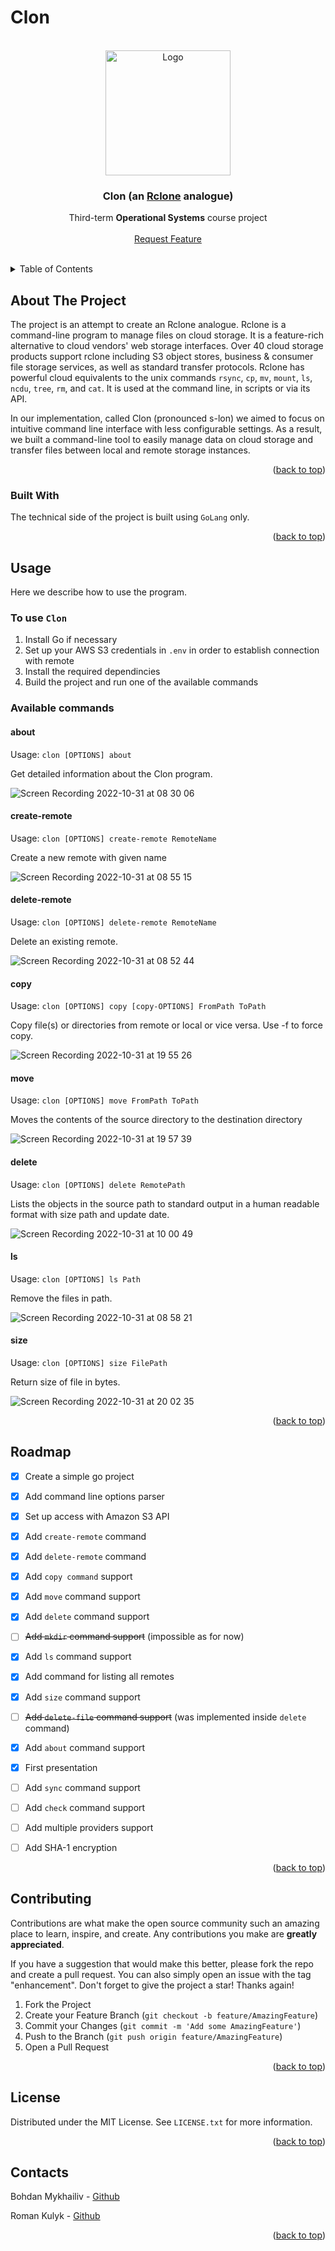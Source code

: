 # Clon

<div id="top"></div>


<br />
<div align="center">
    <img src="https://img.freepik.com/free-vector/cute-elephant-sitting-waving-hand-cartoon-vector-icon-illustration_138676-2220.jpg?w=2000" alt="Logo" width="200" height="auto">

  <h3 align="center">Clon (an <a href="https://rclone.org/">Rclone</a> analogue)</h3>

  <p align="center">
    Third-term <b>Operational Systems</b> course project 
    <br />
        <br />
    <a href="https://github.com/kkulykk/clon/issues">Request Feature</a>
  </p>
    <br />
</div>



<!-- TABLE OF CONTENTS -->
<details>
  <summary>Table of Contents</summary>
  <ol>
    <li>
      <a href="#about-the-project">About The Project</a>
      <ul>
        <li><a href="#built-with">Built With</a></li>
      </ul>
    </li>
    </li>
    <li><a href="#usage">Usage</a></li>
    <li><a href="#roadmap">Roadmap</a></li>
    <li><a href="#contributing">Contributing</a></li>
    <li><a href="#license">License</a></li>
    <li><a href="#contacts">Contacts</a></li>
  </ol>
</details>



<!-- ABOUT THE PROJECT -->
## About The Project


The project is an attempt to create an Rclone analogue. Rclone is a command-line program to manage files on cloud storage. It is a feature-rich alternative to cloud vendors' web storage interfaces. Over 40 cloud storage products support rclone including S3 object stores, business & consumer file storage services, as well as standard transfer protocols. Rclone has powerful cloud equivalents to the unix commands `rsync`, `cp`, `mv`, `mount`, `ls`, `ncdu`, `tree`, `rm`, and `cat`. It is used at the command line, in scripts or via its API.

In our implementation, called Clon (pronounced s-lon) we aimed to focus on intuitive command line interface with less configurable settings. As a result, we built a command-line tool to easily manage data on cloud storage and transfer files between local and remote storage instances.


<p align="right">(<a href="#top">back to top</a>)</p>



### Built With

The technical side of the project is built using `GoLang` only.


<p align="right">(<a href="#top">back to top</a>)</p>


<!-- GETTING STARTED -->
## Usage

Here we describe how to use the program.

### To use `Clon`


1. Install Go if necessary
2. Set up your AWS S3 credentials in `.env` in order to establish connection with remote
3. Install the required dependincies
4. Build the project and run one of the available commands

### Available commands

#### about
Usage: `clon [OPTIONS] about`

Get detailed information about the Clon program.

![Screen Recording 2022-10-31 at 08 30 06](https://user-images.githubusercontent.com/72144618/198945553-d36147af-554d-4215-8cf9-9cf3e288062d.gif)

#### create-remote
Usage: `clon [OPTIONS] create-remote RemoteName`

Create a new remote with given name

![Screen Recording 2022-10-31 at 08 55 15](https://user-images.githubusercontent.com/72144618/198949280-7c30e363-53b3-446e-87c1-59ed83303882.gif)

#### delete-remote

Usage: `clon [OPTIONS] delete-remote RemoteName`

Delete an existing remote.

![Screen Recording 2022-10-31 at 08 52 44](https://user-images.githubusercontent.com/72144618/198948965-82d0fd78-feb1-4141-acbd-8fe1d8762b13.gif)

#### copy

Usage: `clon [OPTIONS] copy [copy-OPTIONS] FromPath ToPath`

Copy file(s) or directories from remote or local or vice versa. Use -f to force
copy.

![Screen Recording 2022-10-31 at 19 55 26](https://user-images.githubusercontent.com/72144618/199076537-47e55511-1c24-400b-88d6-3449d125645e.gif)

#### move

Usage: `clon [OPTIONS] move FromPath ToPath`

Moves the contents of the source directory to the destination directory

![Screen Recording 2022-10-31 at 19 57 39](https://user-images.githubusercontent.com/72144618/199077076-a2a83ccd-7270-4da1-a3bc-5f1edfbdc1de.gif)

#### delete

Usage: `clon [OPTIONS] delete RemotePath`

Lists the objects in the source path to standard output in a human readable
format with size path and update date.

![Screen Recording 2022-10-31 at 10 00 49](https://user-images.githubusercontent.com/72144618/198960291-0076a915-be17-4fa9-aa86-6d2e165152f3.gif)

#### ls

Usage: `clon [OPTIONS] ls Path`

Remove the files in path.

![Screen Recording 2022-10-31 at 08 58 21](https://user-images.githubusercontent.com/72144618/198949662-a52a4db7-374f-41b4-8322-94bc450b6be4.gif)


#### size

Usage: `clon [OPTIONS] size FilePath`

Return size of file in bytes.

![Screen Recording 2022-10-31 at 20 02 35](https://user-images.githubusercontent.com/72144618/199077871-267e9c93-62d8-4e49-b20c-8a1e177326db.gif)


<p align="right">(<a href="#top">back to top</a>)</p>


<!-- ROADMAP -->
## Roadmap


- [x] Create a simple go project
- [x] Add command line options parser
- [x] Set up access with Amazon S3 API
- [x] Add `create-remote` command
- [x] Add `delete-remote` command
- [x] Add `copy command` support
- [x] Add `move` command support
- [x] Add `delete` command support
- [ ] ~~Add `mkdir` command support~~ (impossible as for now)
- [x] Add `ls` command support 
- [x] Add command for listing all remotes
- [x] Add `size` command support
- [ ] ~~Add `delete-file` command support~~ (was implemented inside `delete` command)
- [x] Add `about` command support
- [x] First presentation
- [ ] Add `sync` command support
- [ ] Add `check` command support
- [ ] Add multiple providers support
- [ ] Add SHA-1 encryption


<p align="right">(<a href="#top">back to top</a>)</p>



<!-- CONTRIBUTING -->
## Contributing

Contributions are what make the open source community such an amazing place to learn, inspire, and create. Any contributions you make are **greatly appreciated**.

If you have a suggestion that would make this better, please fork the repo and create a pull request. You can also simply open an issue with the tag "enhancement".
Don't forget to give the project a star! Thanks again!

1. Fork the Project
2. Create your Feature Branch (`git checkout -b feature/AmazingFeature`)
3. Commit your Changes (`git commit -m 'Add some AmazingFeature'`)
4. Push to the Branch (`git push origin feature/AmazingFeature`)
5. Open a Pull Request

<p align="right">(<a href="#top">back to top</a>)</p>



<!-- LICENSE -->
## License

Distributed under the MIT License. See `LICENSE.txt` for more information.

<p align="right">(<a href="#top">back to top</a>)</p>



<!-- CONTACT -->
## Contacts

Bohdan Mykhailiv - [Github](https://github.com/bmykhaylivvv)

Roman Kulyk - [Github](https://github.com/kkulykk)


<p align="right">(<a href="#top">back to top</a>)</p>


